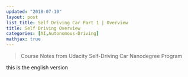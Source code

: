 ```yaml
---
updated: "2018-07-10"
layout: post
list_title: Self Driving Car Part 1 | Overview
title: Self Driving Overview
categories: [AI,Autonomous-Driving]
mathjax: true
---
```


> Course Notes from Udacity Self-Driving Car Nanodegree Program


this is the english version 